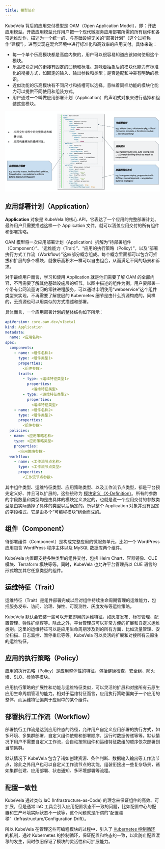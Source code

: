 ```yaml
---
title: 模型简介
---
```


KubeVela 背后的应用交付模型是 OAM（Open Application Model），即：开放应用模型。开放应用模型允许用户把一个现代微服务应用部署所需的所有组件和各项运维动作，描述为一个统一的、与基础设施无关的“部署计划”（这个过程称作“建模”），进而实现在混合环境中进行标准化和高效率的应用交付。具体来说：

* 每一个单个乐高模块都是高度内聚的，用户可以很容易知道应该如何使用这个模块。
* 乐高模块之间的衔接有固定的凹槽和标准。意味着抽象后的模块化能力有标准化的衔接方式，如固定的输入、输出参数和类型；是否适配和冲突有明确的标识。
* 近似功能的乐高模块有不同尺寸和插槽可以选择。意味着同样功能的模块化能力可以提供不同使用和组装方式。
* 用户通过一个叫做应用部署计划（Application）的声明式对象来进行选择和组装这些模块。

![oam-model](../../resources/oam-model.png)

## 应用部署计划（Application）

**Application** 对象是 KubeVela 的核心 API，它表达了一个应用的完整部署计划。最终用户只需要描述这样一个 Application 文件，就可以涵盖应用交付的所有组件和部署策略。

OAM 模型将一次应用部署计划（Application）拆解为“待部署组件（Component）”、“运维能力（Trait）”、“应用的执行策略（Policy）”，以及“部署执行方式工作流（Workflow）”这四部分概念组成。每个概念里面都可以包含可插拔和扩展的多个模块，就像乐高积木一样可以自由组合，从而满足不同的场景和诉求。

对于最终用户而言，学习和使用 Application 就是他们需要了解 OAM 的全部内容，不再需要了解其他基础设施层的细节。以图中描述的组件为例，用户要部署一个带有公网流量访问的常驻进程服务，可以通过申明使用“webservice”这个组件类型来实现，不再需要了解底层的 Kubernetes 细节是由什么资源构成的。同样的，云资源也可以用类似的方式描述和部署。

具体而言，一个应用部署计划的整体结构如下所示：

```yaml
apiVersion: core.oam.dev/v1beta1
kind: Application
metadata:
  name: <应用名称>
spec:
  components:
    - name: <组件名称1>
      type: <组件类型1>
      properties:
        <组件参数>
      traits:
        - type: <运维特征类型1>
          properties:
            <运维特征类型>
        - type: <运维特征类型2>
          properties:
            <运维特征类型>
    - name: <组件名称2>
      type: <组件类型2>
      properties:
        <组件参数>
  policies:
  - name: <应用策略名称>
    type: <应用策略类型>
    properties:
      <应用策略参数>
  workflow:
    - name: <工作流节点名称>
      type: <工作流节点类型>
      properties:
        <工作流节点参数>   
```

其中组件类型、运维特征类型、应用策略类型、以及工作流节点类型，都是平台预先定义好、并且可以扩展的，这些统称为 [模块定义（X-Definition）](./x-definition)。所有的参数的字段数量和类型均是由具体的模块定义决定的，也就是说一个应用交付的参数类型是由实际选择了具体的类型以后确定的。所以整个 Application 对象并没有固定的字段格式，它是由多个“可编程模块”组合而成的。

## 组件（Component）

待部署组件（Component）是构成完整应用的微服务单元，比如一个 WordPress 应用包含 WordPress 程序主体以及 MySQL 数据库两个组件。

KubeVela 内置即支持多种类型的组件交付，包括 Helm Chart、容器镜像、CUE 模块、Terraform 模块等等。同时，KubeVela 也允许平台管理员以 CUE 语言的形式增加其它任意类型的组件。

## 运维特征（Trait）

运维特征（Trait）是组件部署完成以后对组件持续生命周期管理的运维能力，包括服务发布、访问、治理、弹性、可观测性、灰度发布等运维策略。

KubeVela 默认会安装一些可以开箱即用的运维特征，如灰度发布、标签管理、配置管理、弹性扩缩容等。除此之外，平台管理员可以非常方便的扩展和自定义运维类别。这里的运维特征可以是应用生命周期涉及到的所有方面，比如流量管理、安全扫描、日志监控、暂停重启等等。KubeVela 可以灵活的扩展和对接所有云原生的运维特征。

## 应用的执行策略（Policy）

应用的执行策略（Policy）是应用整体性的特征，包括健康检查、安全组、防火墙、SLO、检验等模块。

应用执行策略的扩展性和功能与运维特征类似，可以灵活的扩展和对接所有云原生应用生命周期管理的能力。相对于运维特征而言，应用执行策略偏向于一个应用的整体，而运维特征偏向于应用中的某个组件。

## 部署执行工作流（Workflow）

部署执行工作流是达到应用终态的路径，允许用户自定义应用部署的执行方式，如多环境、多集群部署，自定义组件依赖和部署顺序，运行时数据传递等等。默认情况下用户不需要自定义工作流，会自动按照组件和运维特征数组的顺序依次部署到当前集群。

默认情况下 KubeVela 包含了诸如创建资源、条件判断、数据输入输出等工作流节点，除此之外用户也可以自定义工作流节点的功能，组装衔接出一些复杂场景，诸如集群创建、应用部署、状态通知、多环境部署等流程。

## 配置一致性

KubeVela 通过类似 IaC (Infrastructure-as-Code) 的理念来保证组件的高效、可扩展，但是通常 IaC 工具会引入应用配置状态不一致的问题，比如配置中心的配置和生产环境实际状态不一致等，这个问题就是所谓的“配置漂移”（Infrastructure/Configuration Drift）。

所以 KubeVela 在管理这些可编程模块的过程中，引入了 [Kubernetes 控制循环](https://kubernetes.io/docs/concepts/architecture/controller/) 的机制，通过 Kubernetes 的控制循环，保证配置和终态的一致，以此防止配置漂移的发生，同时依旧保证了模块的灵活性和可扩展能力。
